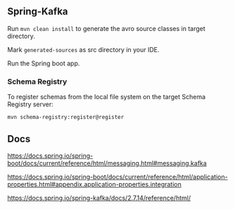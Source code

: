 ## Spring-Kafka

Run `mvn clean install` to generate the avro source classes in target directory.

Mark `generated-sources` as src directory in your IDE.

Run the Spring boot app.

### Schema Registry

To register schemas from the local file system on the target Schema Registry server:

`mvn schema-registry:register@register`

## Docs

<https://docs.spring.io/spring-boot/docs/current/reference/html/messaging.html#messaging.kafka>

<https://docs.spring.io/spring-boot/docs/current/reference/html/application-properties.html#appendix.application-properties.integration>

<https://docs.spring.io/spring-kafka/docs/2.7.14/reference/html/>